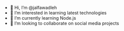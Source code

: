 - 👋 Hi, I’m @jalfawadleh
- 👀 I’m interested in learning latest technologies
- 🌱 I’m currently learning Node.js
- 💞️ I’m looking to collaborate on social media projects
